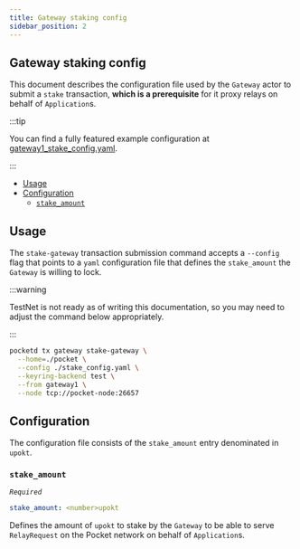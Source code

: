 ```yaml
---
title: Gateway staking config
sidebar_position: 2
---
```


## Gateway staking config <!-- omit in toc -->

This document describes the configuration file used by the `Gateway` actor
to submit a `stake` transaction, **which is a prerequisite** for it proxy relays
on behalf of `Application`s.

:::tip

You can find a fully featured example configuration at [gateway1_stake_config.yaml](https://github.com/pokt-network/pocket/tree/main/localnet/pocketd/config/gateway1_stake_config.yaml).

:::

- [Usage](#usage)
- [Configuration](#configuration)
  - [`stake_amount`](#stake_amount)

## Usage

The `stake-gateway` transaction submission command accepts a `--config` flag
that points to a `yaml` configuration file that defines the `stake_amount` the
`Gateway` is willing to lock.

:::warning

TestNet is not ready as of writing this documentation, so you may
need to adjust the command below appropriately.

:::

```bash
pocketd tx gateway stake-gateway \
  --home=./pocket \
  --config ./stake_config.yaml \
  --keyring-backend test \
  --from gateway1 \
  --node tcp://pocket-node:26657
```

## Configuration

The configuration file consists of the `stake_amount` entry denominated in `upokt`.

### `stake_amount`

_`Required`_

```yaml
stake_amount: <number>upokt
```

Defines the amount of `upokt` to stake by the `Gateway` to be able to serve
`RelayRequest` on the Pocket network on behalf of `Application`s.
